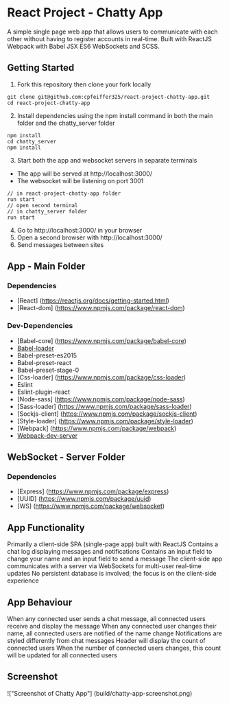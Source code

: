 # React Project - Chatty App

A simple single page web app that allows users to communicate with each other without having to register accounts in real-time. Built with ReactJS Webpack with Babel JSX ES6 WebSockets and SCSS.

## Getting Started
1. Fork this repository then clone your fork locally
```
git clone git@github.com:cpfeiffer325/react-project-chatty-app.git
cd react-project-chatty-app
```
2. Install dependencies using the npm install command in both the main folder and the chatty_server folder
```
npm install
cd chatty_server
npm install
```
3. Start both the app and websocket servers in separate terminals
  - The app will be served at http://localhost:3000/
  - The websocket will be listening on port 3001
```
// in react-project-chatty-app folder
run start
// open second terminal
// in chatty_server folder
run start
```
4. Go to http://localhost:3000/ in your browser
5. Open a second browser with http://localhost:3000/
6. Send messages between sites

## App - Main Folder
### Dependencies
* [React] (https://reactjs.org/docs/getting-started.html)
* [React-dom] (https://www.npmjs.com/package/react-dom)

### Dev-Dependencies
* [Babel-core] (https://www.npmjs.com/package/babel-core)
* [Babel-loader](https://github.com/babel/babel-loader)
* Babel-preset-es2015
* Babel-preset-react
* Babel-preset-stage-0
* [Css-loader] (https://www.npmjs.com/package/css-loader)
* Eslint
* Eslint-plugin-react
* [Node-sass] (https://www.npmjs.com/package/node-sass)
* [Sass-loader] (https://www.npmjs.com/package/sass-loader)
* [Sockjs-client] (https://www.npmjs.com/package/sockjs-client)
* [Style-loader] (https://www.npmjs.com/package/style-loader)
* [Webpack] (https://www.npmjs.com/package/webpack)
* [Webpack-dev-server](https://github.com/webpack/webpack-dev-server)

## WebSocket - Server Folder
### Dependencies
* [Express] (https://www.npmjs.com/package/express)
* [UUID] (https://www.npmjs.com/package/uuid)
* [WS] (https://www.npmjs.com/package/websocket)

## App Functionality
Primarily a client-side SPA (single-page app) built with ReactJS
Contains a chat log displaying messages and notifications
Contains an input field to change your name and an input field to send a message
The client-side app communicates with a server via WebSockets for multi-user real-time updates
No persistent database is involved; the focus is on the client-side experience

## App Behaviour
When any connected user sends a chat message, all connected users receive and display the message
When any connected user changes their name, all connected users are notified of the name change
Notifications are styled differently from chat messages
Header will display the count of connected users
When the number of connected users changes, this count will be updated for all connected users

## Screenshot
!["Screenshot of Chatty App"] (build/chatty-app-screenshot.png)
